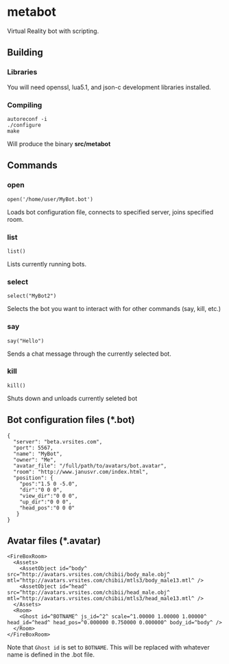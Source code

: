 # metabot
Virtual Reality bot with scripting.

## Building

### Libraries

You will need openssl, lua5.1, and json-c development libraries installed.

### Compiling
```
autoreconf -i
./configure
make
```

Will produce the binary **src/metabot**

## Commands

### open
```
open('/home/user/MyBot.bot')
```

Loads bot configuration file, connects to specified server, joins specified room.

### list
```
list()
```

Lists currently running bots.

### select
```
select("MyBot2")
```

Selects the bot you want to interact with for other commands (say, kill, etc.)

### say
```
say("Hello")
```

Sends a chat message through the currently selected bot.

### kill
```
kill()
```

Shuts down and unloads currently seleted bot

## Bot configuration files (*.bot)

```
{
  "server": "beta.vrsites.com",
  "port": 5567,
  "name": "MyBot",
  "owner": "Me",
  "avatar_file": "/full/path/to/avatars/bot.avatar",
  "room": "http://www.janusvr.com/index.html",
  "position": {
    "pos":"1.5 0 -5.0",
    "dir":"0 0 0",
    "view_dir":"0 0 0",
    "up_dir":"0 0 0",
    "head_pos":"0 0 0"
   }
}
```

## Avatar files (*.avatar)

```
<FireBoxRoom>
  <Assets>
    <AssetObject id=^body^ src=^http://avatars.vrsites.com/chibii/body_male.obj^ mtl=^http://avatars.vrsites.com/chibii/mtls3/body_male13.mtl^ />
    <AssetObject id=^head^ src=^http://avatars.vrsites.com/chibii/head_male.obj^ mtl=^http://avatars.vrsites.com/chibii/mtls3/head_male13.mtl^ />
  </Assets>
  <Room>
    <Ghost id=^BOTNAME^ js_id=^2^ scale=^1.00000 1.00000 1.00000^ head_id=^head^ head_pos=^0.000000 0.750000 0.000000^ body_id=^body^ />
  </Room>
</FireBoxRoom>

```

Note that `Ghost id` is set to `BOTNAME`. This will be replaced with whatever name is defined in the .bot file.

